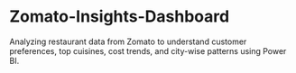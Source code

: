 # Zomato-Insights-Dashboard
Analyzing restaurant data from Zomato to understand customer preferences, top cuisines, cost trends, and city-wise patterns using Power BI.
